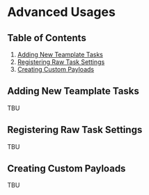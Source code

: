 # Advanced Usages

## Table of Contents
1. [Adding New Teamplate Tasks](#adding-new-template-tasks)
2. [Registering Raw Task Settings](#registering-raw-task-settings)
3. [Creating Custom Payloads](#creating-custom-payloads)

## Adding New Teamplate Tasks

TBU

## Registering Raw Task Settings

TBU

## Creating Custom Payloads

TBU
